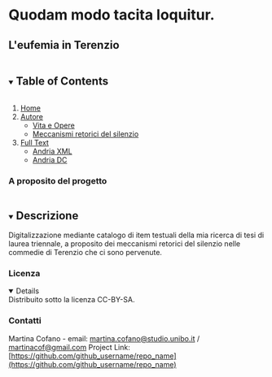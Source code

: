 # Quodam modo tacita loquitur.
## L'eufemia in Terenzio
<details open="open">
  <summary><h2 style="display: inline-block">Table of Contents</h2></summary>
  <ol>
    <li>
      <a href="#ProgettoTerenzio.html">Home</a>
    </li>
    <li>
      <a href="#">Autore</a>
      <ul>
        <li>
          <a href="#VitaeOpere">Vita e Opere</a>
        </li>
        <li>
          <a href="#classificazione.html">Meccanismi retorici del silenzio</a>
        </li>
     </ul>
    </li>
    <li>
      <a href="#fulltext.html">Full Text</a>
      <ul>
        <li><a href="#">Andria XML</a></li>
        <li><a href="#">Andria DC</a></li>
      </ul>
    </li>
   </ol>
</details>

### A proposito del progetto
<details open="open">
  <summary><h2 style="display: inline-block">Descrizione</h2></summary>
Digitalizzazione mediante catalogo di item testuali della mia ricerca di tesi di laurea triennale, a proposito dei meccanismi retorici del silenzio nelle commedie di Terenzio che ci sono pervenute.
</details>

<!-- LICENSE -->
### Licenza
<details open="open">
Distribuito sotto la licenza CC-BY-SA.
</details>

<!-- CONTACT -->
### Contatti
Martina Cofano - email: martina.cofano@studio.unibo.it / martinacof@gmail.com
Project Link: [https://github.com/github_username/repo_name](https://github.com/github_username/repo_name)
